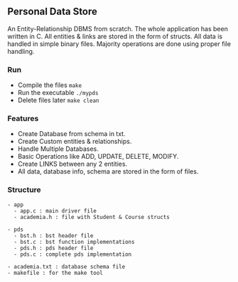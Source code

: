 ## Personal Data Store
An Entity-Relationship DBMS from scratch. The whole application has been written in C. All entities & links are stored in the form of structs. All data is handled in simple binary files. Majority operations are done using proper file handling.

### Run
- Compile the files ```make```
- Run the executable ```./mypds```
- Delete files later ```make clean```
### Features
- Create Database from schema in txt.
- Create Custom entities & relationships.
- Handle Multiple Databases.
- Basic Operations like ADD, UPDATE, DELETE, MODIFY.
- Create LINKS between any 2 entities.
- All data, database info, schema are stored in the form of files.

### Structure
```
- app
  - app.c : main driver file
  - academia.h : file with Student & Course structs

- pds
  - bst.h : bst header file
  - bst.c : bst function implementations
  - pds.h : pds header file
  - pds.c : complete pds implementation

- academia.txt : database schema file
- makefile : for the make tool
```
